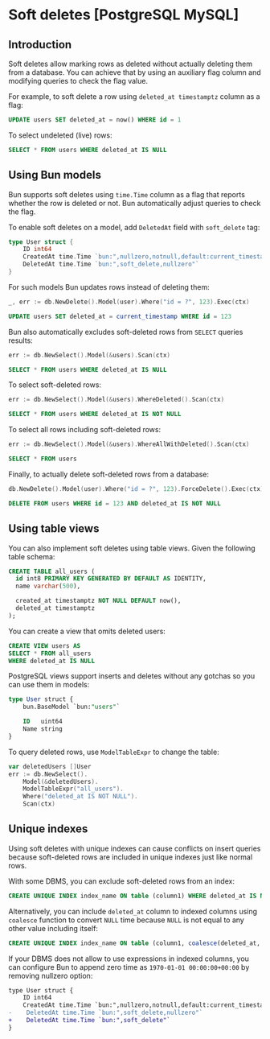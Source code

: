 # Soft deletes [PostgreSQL MySQL]

## Introduction

Soft deletes allow marking rows as deleted without actually deleting them from a database. You can
achieve that by using an auxiliary flag column and modifying queries to check the flag value.

For example, to soft delete a row using `deleted_at timestamptz` column as a flag:

```sql
UPDATE users SET deleted_at = now() WHERE id = 1
```

To select undeleted (live) rows:

```sql
SELECT * FROM users WHERE deleted_at IS NULL
```

## Using Bun models

Bun supports soft deletes using `time.Time` column as a flag that reports whether the row is deleted
or not. Bun automatically adjust queries to check the flag.

To enable soft deletes on a model, add `DeletedAt` field with `soft_delete` tag:

```go
type User struct {
	ID int64
	CreatedAt time.Time `bun:",nullzero,notnull,default:current_timestamp"`
	DeletedAt time.Time `bun:",soft_delete,nullzero"`
}
```

For such models Bun updates rows instead of deleting them:

```go
_, err := db.NewDelete().Model(user).Where("id = ?", 123).Exec(ctx)
```

```sql
UPDATE users SET deleted_at = current_timestamp WHERE id = 123
```

Bun also automatically excludes soft-deleted rows from `SELECT` queries results:

```go
err := db.NewSelect().Model(&users).Scan(ctx)
```

```sql
SELECT * FROM users WHERE deleted_at IS NULL
```

To select soft-deleted rows:

```go
err := db.NewSelect().Model(&users).WhereDeleted().Scan(ctx)
```

```sql
SELECT * FROM users WHERE deleted_at IS NOT NULL
```

To select all rows including soft-deleted rows:

```go
err := db.NewSelect().Model(&users).WhereAllWithDeleted().Scan(ctx)
```

```sql
SELECT * FROM users
```

Finally, to actually delete soft-deleted rows from a database:

```go
db.NewDelete().Model(user).Where("id = ?", 123).ForceDelete().Exec(ctx)
```

```sql
DELETE FROM users WHERE id = 123 AND deleted_at IS NOT NULL
```

## Using table views

You can also implement soft deletes using table views. Given the following table schema:

```sql
CREATE TABLE all_users (
  id int8 PRIMARY KEY GENERATED BY DEFAULT AS IDENTITY,
  name varchar(500),

  created_at timestamptz NOT NULL DEFAULT now(),
  deleted_at timestamptz
);
```

You can create a view that omits deleted users:

```sql
CREATE VIEW users AS
SELECT * FROM all_users
WHERE deleted_at IS NULL
```

PostgreSQL views support inserts and deletes without any gotchas so you can use them in models:

```sql
type User struct {
	bun.BaseModel `bun:"users"`

	ID   uint64
	Name string
}
```

To query deleted rows, use `ModelTableExpr` to change the table:

```go
var deletedUsers []User
err := db.NewSelect().
	Model(&deletedUsers).
	ModelTableExpr("all_users").
	Where("deleted_at IS NOT NULL").
	Scan(ctx)
```

## Unique indexes

Using soft deletes with unique indexes can cause conflicts on insert queries because soft-deleted
rows are included in unique indexes just like normal rows.

With some DBMS, you can exclude soft-deleted rows from an index:

```sql
CREATE UNIQUE INDEX index_name ON table (column1) WHERE deleted_at IS NULL;
```

Alternatively, you can include `deleted_at` column to indexed columns using `coalesce` function to
convert `NULL` time because `NULL` is not equal to any other value including itself:

```sql
CREATE UNIQUE INDEX index_name ON table (column1, coalesce(deleted_at, '1970-01-01 00:00:00'))
```

If your DBMS does not allow to use expressions in indexed columns, you can configure Bun to append
zero time as `1970-01-01 00:00:00+00:00` by removing nullzero option:

```diff
type User struct {
	ID int64
	CreatedAt time.Time `bun:",nullzero,notnull,default:current_timestamp"`
-	 DeletedAt time.Time `bun:",soft_delete,nullzero"`
+	 DeletedAt time.Time `bun:",soft_delete"`
}
```
